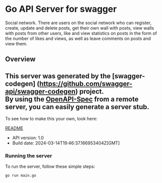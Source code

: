 # Go API Server for swagger

Social network. There are users on the social network who can register, create, update and delete posts, get their own wall with posts, view walls with posts from other users, like and view statistics on posts in the form of the number of likes and views, as well as leave comments on posts and view them.

## Overview
This server was generated by the [swagger-codegen]
(https://github.com/swagger-api/swagger-codegen) project.  
By using the [OpenAPI-Spec](https://github.com/OAI/OpenAPI-Specification) from a remote server, you can easily generate a server stub.  
-

To see how to make this your own, look here:

[README](https://github.com/swagger-api/swagger-codegen/blob/master/README.md)

- API version: 1.0
- Build date: 2024-03-14T19:46:37.166953404Z[GMT]


### Running the server
To run the server, follow these simple steps:

```
go run main.go
```

